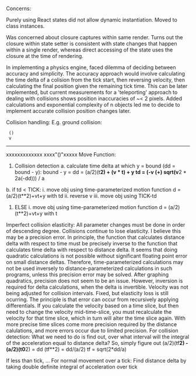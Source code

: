 Concerns:

Purely using React states did not allow dynamic instantiation. Moved to class instances.

Was concerned about closure captures within same render. Turns out the closure within state setter is consistent with state changes that happen within a single render, whereas direct accessing of the state uses the closure at the time of rendering.

In implementing a physics engine, faced dilemma of deciding between accuracy and simplicity. The accuracy approach would involve calculating the time delta of a colision from the tick start, then reversing velocity, then calculating the final position given the remaining tick time. This can be later implemented, but current measurements for a 'teleporting' approach to dealing with collisions shows position inaccuracies of ~< 2 pixels. Added calculations and exponential complexity of n objects led me to decide to implement accurate collision position changes later.

Collision handling:
E.g. ground collision:

     ()
     v
-------------
xxxxxxxxxxxxx
xxxx"()"xxxxx
Move Function:
1. Collision detection 
a. calculate time delta at which y = bound (dd = bound - y): 
    bound - y = dd = (a/2)(t**2) + (v * t) + y
    td = (-v (+) sqrt(v**2 * 2a(-dd))) / a


b. if td < TICK:
    i. move obj using time-parameterized motion function d = (a/2)(t**2)+vt+y
    with td
    ii. reverse v
    iii. move obj using TICK-td
1. ELSE
    i. move obj using time-parameterized motion function d = (a/2)(t**2)+vt+y
    with t

Imperfect collision elasticity:
All parameter changes must be done in order of descending degree.
Collisions continue to lose elasticity. I believe this may be a precision error. In principle, the function that calculates distance delta with respect to time must be precisely inverse to the function that calculates time delta with respect to distance delta.
It seems that doing quadratic calculations is not possible without significant floating point error on small distance deltas. Therefore, time-parameterized calculations may not be used inversely to distance-parameterized calculations in such programs, unless this precision error may be solved.
After graphing quadratics, precision does not seem to be an issue. However, inversion is required for delta calculations, when the delta is invertible.
Velocity was not being adjusted for collision intervals. Fixed, but elasticity loss is still ocurring. The principle is that error can occur from recursively applying differentials. If you calculate the velocity based on a time slice, but then need to change the velocity mid-time-slice, you must recalculate the velocity for that time slice, which in turn will alter the time slice again. With more precise time slices come more precision required by the distance calulations, and more errors occur due to limited precision.
For collision detection:
What we need to do is find out, over what interval will the integral of the acceleration equal to distance delta?
So, simply figure out
(a/2)(tf**2) - (a/2)(t0**2) = dd
(tf**2) = dd/(a/2)
tf = sqrt(2*dd/a)


If less than tick, ...
For normal movement over a tick:
Find distance delta by taking double definite integral of acceleration over tick